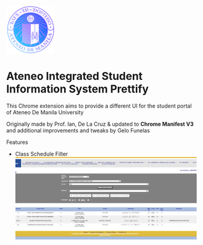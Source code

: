 ![AISISPrettifyLogo](https://github.com/Angelo-Funelas/AISISPrettifyManifestV3/blob/master/images/icon_128.png?raw=true)
# Ateneo Integrated Student Information System Prettify

This Chrome extension aims to provide a different UI for the student portal of Ateneo De Manila University

Originally made by Prof. Ian, De La Cruz & updated to **Chrome Manifest V3** and additional improvements and tweaks by Gelo Funelas

Features
- Class Schedule Filter
![class schedule filter preview](https://github.com/Angelo-Funelas/AISISPrettifyManifestV3/blob/master/images/preview1.png?raw=true)
